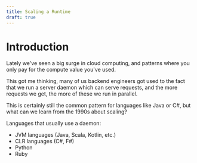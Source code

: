```yaml
---
title: Scaling a Runtime
draft: true
---
```


# Introduction

Lately we've seen a big surge in cloud computing, and patterns where you only pay for the compute value you've used.

This got me thinking, many of us backend engineers got used to the fact that we run a server daemon which can serve requests, and the more requests we get, the more of these we run in parallel.

This is certainly still the common pattern for languages like Java or C#, but what can we learn from the 1990s about scaling?

Languages that usually use a daemon:
* JVM languages (Java, Scala, Kotlin, etc.)
* CLR languages (C#, F#)
* Python
* Ruby
